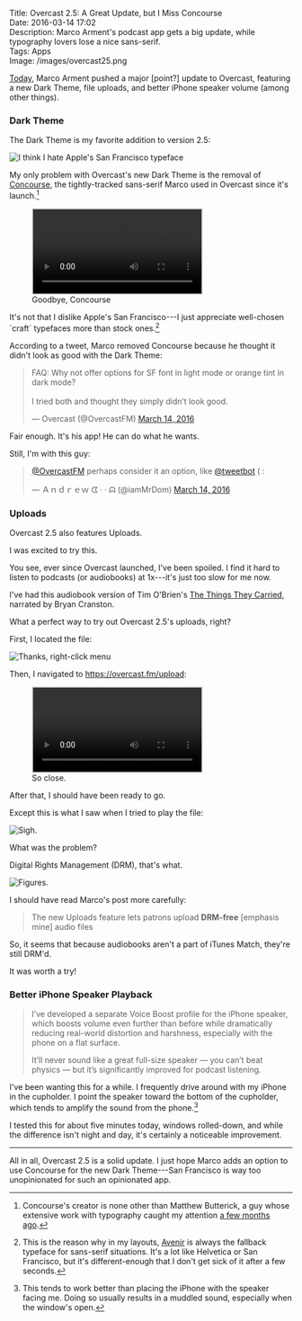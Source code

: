 Title: Overcast 2.5: A Great Update, but I Miss Concourse  
Date: 2016-03-14 17:02  
Description: Marco Arment's podcast app gets a big update, while typography lovers lose a nice sans-serif.  
Tags: Apps  
Image: /images/overcast25.png  

[Today][1], Marco Arment pushed a major [point?] update to Overcast, featuring a new Dark Theme, file uploads, and better iPhone speaker volume (among other things).

### Dark Theme

The Dark Theme is my favorite addition to version 2.5:

![I think I hate Apple's San Francisco typeface][2]

My only problem with Overcast's new Dark Theme is the removal of [Concourse][3], the tightly-tracked sans-serif Marco used in Overcast since it's launch.[^1]

<figure>	
	<video controls autoplay loop title="Switching between Dark Theme and regular theme in Overcast 2.5" style="border: 0.2em solid lightgray">
  		<source src="/movies/switching.m4v" type="video/mp4">
Your browser does not support the video tag, probably because it sucks.
	</video>
	<figcaption>Goodbye, Concourse</figcaption>
</figure>

It's not that I dislike Apple's San Francisco---I just appreciate well-chosen \`craft\` typefaces more than stock ones.[^2]

According to a tweet, Marco removed Concourse because he thought it didn't look as good with the Dark Theme:

<blockquote class="twitter-tweet" data-lang="en"><p lang="en" dir="ltr">FAQ: Why not offer options for SF font in light mode or orange tint in dark mode?<br><br>I tried both and thought they simply didn’t look good.</p>&mdash; Overcast (@OvercastFM) <a href="https://twitter.com/OvercastFM/status/709505284012687364" title="Permalink to tweet">March 14, 2016</a></blockquote>

Fair enough. It's his app! He can do what he wants.

Still, I'm with this guy:

<blockquote class="twitter-tweet" data-lang="en"><p lang="en" dir="ltr"><a href="https://twitter.com/OvercastFM" title="Overcast on Twitter">@OvercastFM</a> perhaps consider it an option, like <a href="https://twitter.com/tweetbot" title="Tweetbot on Twitter">@tweetbot</a> ( :</p>&mdash; Ａｎｄｒｅｗ ᗧ · · ᗣ (@iamMrDom) <a href="https://twitter.com/iamMrDom/status/709505695847096320" title="Permalink to tweet">March 14, 2016</a></blockquote>

### Uploads

Overcast 2.5 also features Uploads.

I was excited to try this.

You see, ever since Overcast launched, I've been spoiled. I find it hard to listen to podcasts (or audiobooks) at 1x---it's just too slow for me now.

I've had this audiobook version of Tim O'Brien's [The Things They Carried][4], narrated by Bryan Cranston.

What a perfect way to try out Overcast 2.5's uploads, right?

First, I located the file:

![Thanks, right-click menu][5]

Then, I navigated to <https://overcast.fm/upload>:

<figure>
	<video controls autoplay loop title="Uploading The Things They Carried" style="border: 0.2em solid lightgray">
  		<source src="/movies/overcastupload.mp4" type="video/mp4">
Your browser does not support the video tag, probably because it sucks.
	</video>
	<figcaption>So close.</figcaption>
</figure>

After that, I should have been ready to go.

Except this is what I saw when I tried to play the file:

![Sigh.][6]

What was the problem?

Digital Rights Management (DRM), that's what.

![Figures.][7]
<!-- {style="width: 100%;"} -->

I should have read Marco's post more carefully:

> The new Uploads feature lets patrons upload **DRM-free** [emphasis mine] audio files

So, it seems that because audiobooks aren't a part of iTunes Match, they're still DRM'd.

It was worth a try!

### Better iPhone Speaker Playback

> I’ve developed a separate Voice Boost profile for the iPhone speaker, which boosts volume even further than before while dramatically reducing real-world distortion and harshness, especially with the phone on a flat surface.
>
> It’ll never sound like a great full-size speaker — you can’t beat physics — but it’s significantly improved for podcast listening.

I've been wanting this for a while. I frequently drive around with my iPhone in the cupholder. I point the speaker toward the bottom of the cupholder, which tends to amplify the sound from the phone.[^3]

I tested this for about five minutes today, windows rolled-down, and while the difference isn't night and day, it's certainly a noticeable improvement.

***

All in all, Overcast 2.5 is a solid update. I just hope Marco adds an option to use Concourse for the new Dark Theme---San Francisco is way too unopinionated for such an opinionated app.

[^1]: Concourse's creator is none other than Matthew Butterick, a guy whose extensive work with typography caught my attention [a few months ago][a].
[^2]: This is the reason why in my layouts, [Avenir][b] is always the fallback typeface for sans-serif situations. It's a lot like Helvetica or San Francisco, but it's different-enough that I don't get sick of it after a few seconds.
[^3]: This tends to work better than placing the iPhone with the speaker facing me. Doing so usually results in a muddled sound, especially when the window's open.

[a]: /2015/8/25/how-practical-typography-helped-me-be-a-better-writer "My post on Butterick's Practical Typography"
[b]: https://en.wikipedia.org/wiki/Avenir_(typeface) "Wikipedia: Avenir"

[1]: https://marco.org/2016/03/14/overcast25 "Marco's post on Overcast 2.05"
[2]: /images/overcast25.png "Yup, I hate it."
[3]: http://concoursefont.com "Matthew Butterick's Concourse"
[4]: https://geo.itunes.apple.com/us/audiobook/things-they-carried-unabridged/id725140015?at=1l3vx9s "The Things They Carried on iTunes"
[5]: /images/thethings.png "Finding the file via the right-click menu"
[6]: /images/overcastuploadsnope.png "Can't play the file"
[7]: /images/screwyoudrm.png "DRM is the death of me"